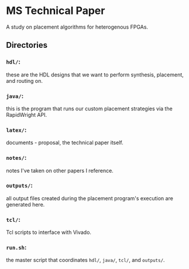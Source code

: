 # MS Technical Paper

A study on placement algorithms for heterogenous FPGAs.

## Directories

### `hdl/`:
these are the HDL designs that we want to perform synthesis, placement, and routing on.

### `java/`:
this is the program that runs our custom placement strategies via the RapidWright API.

### `latex/`: 
documents - proposal, the technical paper itself.

### `notes/`: 
notes I've taken on other papers I reference.

### `outputs/`: 
all output files created during the placement program's execution are generated here.

### `tcl/`: 
Tcl scripts to interface with Vivado.

### `run.sh`: 
the master script that coordinates `hdl/`, `java/`, `tcl/`, and `outputs/`.
